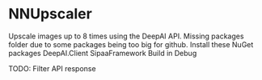 # NNUpscaler
Upscale images up to 8 times using the DeepAI API.
Missing packages folder due to some packages being too big for github.
Install these NuGet packages
DeepAI.Client
SipaaFramework
Build in Debug


TODO: Filter API response
